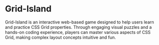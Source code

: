 # Grid-Island

Grid-Island is an interactive web-based game designed to help users learn and practice CSS Grid properties. Through engaging visual puzzles and a hands-on coding experience, players can master various aspects of CSS Grid, making complex layout concepts intuitive and fun.
